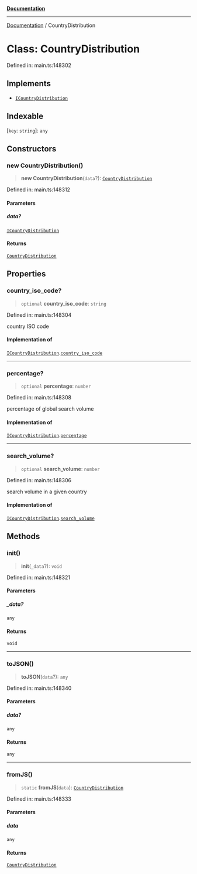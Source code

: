 [**Documentation**](../README.md)

***

[Documentation](../README.md) / CountryDistribution

# Class: CountryDistribution

Defined in: main.ts:148302

## Implements

- [`ICountryDistribution`](../interfaces/ICountryDistribution.md)

## Indexable

\[`key`: `string`\]: `any`

## Constructors

### new CountryDistribution()

> **new CountryDistribution**(`data`?): [`CountryDistribution`](CountryDistribution.md)

Defined in: main.ts:148312

#### Parameters

##### data?

[`ICountryDistribution`](../interfaces/ICountryDistribution.md)

#### Returns

[`CountryDistribution`](CountryDistribution.md)

## Properties

### country\_iso\_code?

> `optional` **country\_iso\_code**: `string`

Defined in: main.ts:148304

country ISO code

#### Implementation of

[`ICountryDistribution`](../interfaces/ICountryDistribution.md).[`country_iso_code`](../interfaces/ICountryDistribution.md#country_iso_code)

***

### percentage?

> `optional` **percentage**: `number`

Defined in: main.ts:148308

percentage of global search volume

#### Implementation of

[`ICountryDistribution`](../interfaces/ICountryDistribution.md).[`percentage`](../interfaces/ICountryDistribution.md#percentage)

***

### search\_volume?

> `optional` **search\_volume**: `number`

Defined in: main.ts:148306

search volume in a given country

#### Implementation of

[`ICountryDistribution`](../interfaces/ICountryDistribution.md).[`search_volume`](../interfaces/ICountryDistribution.md#search_volume)

## Methods

### init()

> **init**(`_data`?): `void`

Defined in: main.ts:148321

#### Parameters

##### \_data?

`any`

#### Returns

`void`

***

### toJSON()

> **toJSON**(`data`?): `any`

Defined in: main.ts:148340

#### Parameters

##### data?

`any`

#### Returns

`any`

***

### fromJS()

> `static` **fromJS**(`data`): [`CountryDistribution`](CountryDistribution.md)

Defined in: main.ts:148333

#### Parameters

##### data

`any`

#### Returns

[`CountryDistribution`](CountryDistribution.md)
